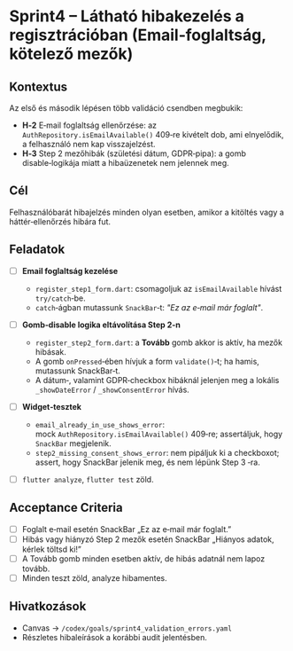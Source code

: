 # Sprint4 – Látható hibakezelés a regisztrációban (Email‑foglaltság, kötelező mezők)

## Kontextus

Az első és második lépésen több validáció csendben megbukik:

- **H‑2** E‑mail foglaltság ellenőrzése: az `AuthRepository.isEmailAvailable()` 409‑re kivételt dob, ami elnyelődik, a felhasználó nem kap visszajelzést.
- **H‑3** Step 2 mezőhibák (születési dátum, GDPR‑pipa): a gomb disable‑logikája miatt a hibaüzenetek nem jelennek meg.

## Cél

Felhasználóbarát hibajelzés minden olyan esetben, amikor a kitöltés vagy a háttér‑ellenőrzés hibára fut.

## Feladatok

- [ ] **Email foglaltság kezelése**

  - `register_step1_form.dart`: csomagoljuk az `isEmailAvailable` hívást `try/catch`‑be.
  - `catch`‑ágban mutassunk `SnackBar`‑t: *"Ez az e‑mail már foglalt"*.
- [ ] **Gomb‑disable logika eltávolítása Step 2‑n**

  - `register_step2_form.dart`: a **Tovább** gomb akkor is aktív, ha mezők hibásak.
  - A gomb `onPressed`‑ében hívjuk a form `validate()`‑t; ha hamis, mutassunk SnackBar‑t.
  - A dátum‑, valamint GDPR‑checkbox hibáknál jelenjen meg a lokális `_showDateError` / `_showConsentError` hívás.
- [ ] **Widget‑tesztek**

  - `email_already_in_use_shows_error`: mock `AuthRepository.isEmailAvailable()` 409‑re; assertáljuk, hogy `SnackBar` megjelenik.
  - `step2_missing_consent_shows_error`: nem pipáljuk ki a checkboxot; assert, hogy SnackBar jelenik meg, és nem lépünk Step 3 ‑ra.
- [ ] `flutter analyze`, `flutter test` zöld.

## Acceptance Criteria

- [ ] Foglalt e‑mail esetén SnackBar „Ez az e‑mail már foglalt.”
- [ ] Hibás vagy hiányzó Step 2 mezők esetén SnackBar „Hiányos adatok, kérlek töltsd ki!”
- [ ] A Tovább gomb minden esetben aktív, de hibás adatnál nem lapoz tovább.
- [ ] Minden teszt zöld, analyze hibamentes.

## Hivatkozások

- Canvas → `/codex/goals/sprint4_validation_errors.yaml`
- Részletes hibaleírások a korábbi audit jelentésben.

